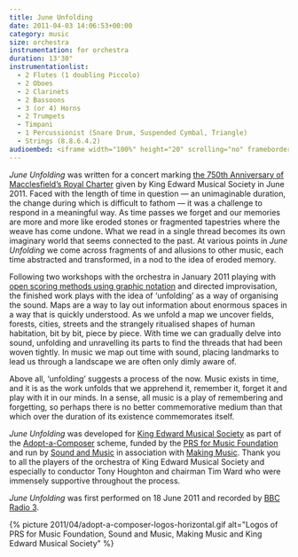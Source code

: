 ```yaml
---
title: June Unfolding
date: 2011-04-03 14:06:53+00:00
category: music
size: orchestra
instrumentation: for orchestra
duration: 13'30"
instrumentationlist:
  - 2 Flutes (1 doubling Piccolo)
  - 2 Oboes
  - 2 Clarinets
  - 2 Bassoons
  - 3 (or 4) Horns
  - 2 Trumpets
  - Timpani
  - 1 Percussionist (Snare Drum, Suspended Cymbal, Triangle)
  - Strings (8.8.6.4.2)
audioembed: <iframe width="100%" height="20" scrolling="no" frameborder="no" src="https://w.soundcloud.com/player/?url=https%3A//api.soundcloud.com/tracks/39633057&amp;color=ff5500&amp;inverse=false&amp;auto_play=false&amp;show_user=true"></iframe>
---
```


_June Unfolding_ was written for a concert marking [the 750th Anniversary of Macclesfield’s Royal Charter](http://www.charter750.co.uk/) given by King Edward Musical Society in June 2011. Faced with the length of time in question — an unimaginable duration, the change during which is difficult to fathom — it was a challenge to respond in a meaningful way. As time passes we forget and our memories are more and more like eroded  stones or fragmented tapestries where the weave has come undone. What we  read in a single thread becomes its own imaginary world that seems  connected to the past. At various points in _June Unfolding_ we come across fragments of and allusions to other music, each time abstracted and transformed, in a nod to the idea of eroded memory.

Following two workshops with the orchestra in January 2011 playing with [open scoring methods using graphic notation](http://www.chrisswithinbank.net/2011/01/musical-squiggles-and-tumbling-sounds/) and directed improvisation, the finished work plays with the idea of ‘unfolding’ as a way of organising the sound. Maps are a way to lay out information about enormous spaces in a way that is quickly understood. As we unfold a map we uncover fields, forests, cities, streets and the strangely ritualised shapes of human habitation, bit by bit, piece by piece. With time we can gradually delve into sound, unfolding and unravelling its parts to find the threads that had been woven tightly. In music we map out time with sound, placing landmarks to lead us through a landscape we are often only dimly aware of.

Above all, ‘unfolding’ suggests a process of the now. Music exists in time, and it is as the work unfolds that we apprehend it, remember it, forget it and play with it in our minds. In a sense, all music is a play of remembering and forgetting, so perhaps there is no better commemorative medium than that which over the duration of its existence commemorates itself.

_June Unfolding_ was developed for [King Edward Musical Society](http://www.kems.org/) as part of the [Adopt-a-Composer](http://www.adoptacomposer.org/) scheme, funded by the [PRS for Music Foundation](http://www.prsfoundation.co.uk/) and run by [Sound and Music](http://soundandmusic.org/) in association with [Making Music](http://www.makingmusic.org.uk/). Thank you to all the players of the orchestra of King Edward Musical Society and especially to conductor Tony Houghton and chairman Tim Ward who were immensely supportive throughout the process.

_June Unfolding_ was first performed on 18 June 2011 and recorded by [BBC Radio 3](http://www.bbc.co.uk/radio3/).

{% picture 2011/04/adopt-a-composer-logos-horizontal.gif alt="Logos of PRS for Music Foundation, Sound and Music, Making Music and King Edward Musical Society" %}
